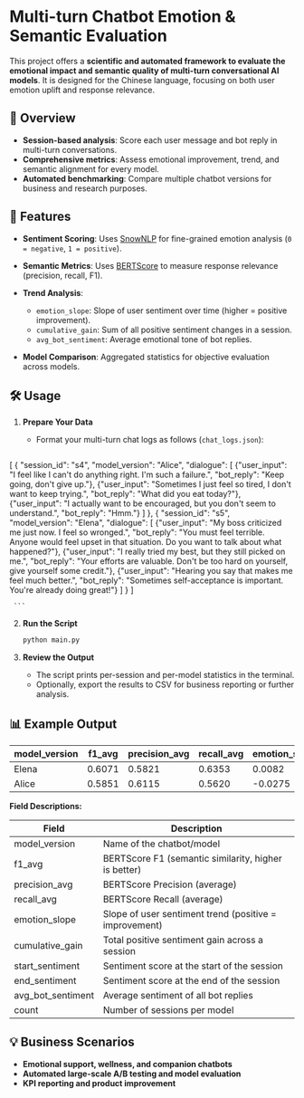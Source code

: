 

# Multi-turn Chatbot Emotion & Semantic Evaluation

This project offers a **scientific and automated framework to evaluate the emotional impact and semantic quality of multi-turn conversational AI models**. It is designed for the Chinese language, focusing on both user emotion uplift and response relevance.


## 🚀 Overview

* **Session-based analysis**: Score each user message and bot reply in multi-turn conversations.
* **Comprehensive metrics**: Assess emotional improvement, trend, and semantic alignment for every model.
* **Automated benchmarking**: Compare multiple chatbot versions for business and research purposes.


## 🔑 Features

* **Sentiment Scoring**: Uses [SnowNLP](https://github.com/isnowfy/snownlp) for fine-grained emotion analysis (`0 = negative`, `1 = positive`).
* **Semantic Metrics**: Uses [BERTScore](https://github.com/Tiiiger/bert_score) to measure response relevance (precision, recall, F1).
* **Trend Analysis**:

  * `emotion_slope`: Slope of user sentiment over time (higher = positive improvement).
  * `cumulative_gain`: Sum of all positive sentiment changes in a session.
  * `avg_bot_sentiment`: Average emotional tone of bot replies.
* **Model Comparison**: Aggregated statistics for objective evaluation across models.


## 🛠 Usage

1. **Prepare Your Data**

   * Format your multi-turn chat logs as follows (`chat_logs.json`):

     ```json
[
  {
    "session_id": "s4",
    "model_version": "Alice",
    "dialogue": [
      {"user_input": "I feel like I can't do anything right. I'm such a failure.", "bot_reply": "Keep going, don't give up."},
      {"user_input": "Sometimes I just feel so tired, I don't want to keep trying.", "bot_reply": "What did you eat today?"},
      {"user_input": "I actually want to be encouraged, but you don't seem to understand.", "bot_reply": "Hmm."}
    ]
  },
  {
    "session_id": "s5",
    "model_version": "Elena",
    "dialogue": [
      {"user_input": "My boss criticized me just now. I feel so wronged.", "bot_reply": "You must feel terrible. Anyone would feel upset in that situation. Do you want to talk about what happened?"},
      {"user_input": "I really tried my best, but they still picked on me.", "bot_reply": "Your efforts are valuable. Don't be too hard on yourself, give yourself some credit."},
      {"user_input": "Hearing you say that makes me feel much better.", "bot_reply": "Sometimes self-acceptance is important. You're already doing great!"}
    ]
  }
]

     ```

2. **Run the Script**

   ```bash
   python main.py
   ```

3. **Review the Output**

   * The script prints per-session and per-model statistics in the terminal.
   * Optionally, export the results to CSV for business reporting or further analysis.



## 📊 Example Output

| model\_version | f1\_avg | precision\_avg | recall\_avg | emotion\_slope | cumulative\_gain | start\_sentiment | end\_sentiment | avg\_bot\_sentiment | count |
| -------------- | ------- | -------------- | ----------- | -------------- | ---------------- | ---------------- | -------------- | ------------------- | ----- |
| Elena          | 0.6071  | 0.5821         | 0.6353      | 0.0082         | 0.4589           | 0.6698           | 0.6861         | 0.8604              | 4     |
| Alice          | 0.5851  | 0.6115         | 0.5620      | -0.0275        | 0.1555           | 0.6968           | 0.6419         | 0.5873              | 4     |

**Field Descriptions:**

| Field               | Description                                            |
| ------------------- | ------------------------------------------------------ |
| model\_version      | Name of the chatbot/model                              |
| f1\_avg             | BERTScore F1 (semantic similarity, higher is better)   |
| precision\_avg      | BERTScore Precision (average)                          |
| recall\_avg         | BERTScore Recall (average)                             |
| emotion\_slope      | Slope of user sentiment trend (positive = improvement) |
| cumulative\_gain    | Total positive sentiment gain across a session         |
| start\_sentiment    | Sentiment score at the start of the session            |
| end\_sentiment      | Sentiment score at the end of the session              |
| avg\_bot\_sentiment | Average sentiment of all bot replies                   |
| count               | Number of sessions per model                           |


## 💡 Business Scenarios

* **Emotional support, wellness, and companion chatbots**
* **Automated large-scale A/B testing and model evaluation**
* **KPI reporting and product improvement**

